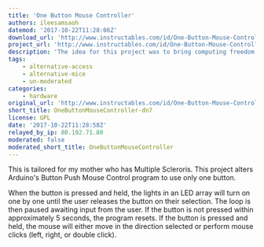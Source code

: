```yaml
---
title: 'One Button Mouse Controller'
authors: ileesamsaoh
datemod: '2017-10-22T11:28:06Z'
download_url: 'http://www.instructables.com/id/One-Button-Mouse-Controller/'
project_url: 'http://www.instructables.com/id/One-Button-Mouse-Controller'
description: 'The idea for this project was to bring computing freedom back to those with limited physical abilities. '
tags:
    - alternative-access
    - alternative-mice
    - un-moderated
categories:
    - hardware
original_url: 'http://www.instructables.com/id/One-Button-Mouse-Controller'
short_title: OneButtonMouseController-dn7
license: GPL
date: '2017-10-22T11:28:58Z'
relayed_by_ip: 80.192.71.80
moderated: false
moderated_short_title: OneButtonMouseController
---
```

This is tailored for my mother who has Multiple Scleroris. This project alters Arduino's Button Push Mouse Control program to use only one button.

When the button is pressed and held, the lights in an LED array will turn on one by one until the user releases the button on their selection. The loop is then paused awaiting input from the user. If the button is not pressed within approximately 5 seconds, the program resets. If the button is pressed and held, the mouse will either move in the direction selected or perform mouse clicks (left, right, or double click).
